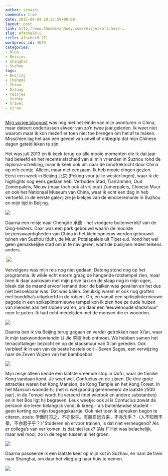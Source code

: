 ```yaml
---
author: simazhi
comments: true
date: 2015-09-04 20:32:59+00:00
layout: post
link: http://www.thomasvanhoey.com/reisjes/afscheid-i
slug: afscheid-i
title: Afscheid (I)
wordpress_id: 4679
categories:
- Blog
- Reisjes
- Shanghai
- Suzhou
tags:
- Beijing
- Chengde
- China
- Datong
- reisjes
- Suzhou
- travel
- Xi'an
---
```


[Mijn vorige blogpost](http://www.thomasvanhoey.com/suzhou/leven-als-in-suzhou) was nog niet het einde van mijn avonturen in China, maar dateert ondertussen alweer van zo’n twee jaar geleden. Ik weet niet waarom maar ik kon mezelf er toen niet toe brengen om het af te maken. Misschien lag het aan een gevoel van onwil of onbegrip dat mijn Chinese dagen geteld leken te zijn.







Het was juli 2013 en ik keek terug op alle mooie momenten die ik dat jaar had beleefd en het recente afscheid van al m’n vrienden in Suzhou rond de diploma-uitreiking, maar ik keek ook uit: naar de rondtrektocht door China op m’n eentje. Alleen, maar niet eenzaam. Ik heb mooie dingen gezien. Eerst een week in Beijing 北京 (Peking voor jullie westerlingen), waar ik de highlights nog eens gedaan heb: Verboden Stad, Tian’anmen, Oud Zomerpaleis, Nieuw (maar toch ook al vrij oud) Zomerpaleis, Chinese Muur en ook het Nationaal Museum van China, waar ik echt een dag in heb vertoefd. In de eerste galerij zie je kiekjes van de eindceremonie in Suzhou en mijn tijd in Beijing.




![](http://www.thomasvanhoey.com/nextgen-attach_to_post/preview/id--4822)







Daarna een reisje naar Chengde 承德 - het vroegere buitenverblijf van de Qing-keizers. Daar was een park gebouwd waarin de mooiste bezienswaardigheden van China in het klein opnieuw werden gebouwd: tuinen van Suzhou (duh), de Muur, Potalapaleis uit Tibet e.d. Vond het wel geen gemakkelijke stad om in te navigeren, want de buslijnen reden telkens anders.







 ![](http://www.thomasvanhoey.com/nextgen-attach_to_post/preview/id--4824)







Vervolgens was mijn reis nog niet gedaan: Datong stond nog op het programma. Ik wilde echt enorm graag de hangende rotstempel zien, maar toen ik daar aankwam met mijn privé taxi en de slaap nog in mijn ogen, bleek dat de maand ervoor iemand door de balken was gevallen en het dus niet bezoekbaar was. Dat was balen. Gelukkig waren er ook nog grotten met boeddha’s uitgekerfd in de rotsen. Oh, en vanuit een spiksplinternieuwe pagode in een spiksplinternieuwe tempel kon ik zien hoe ze oude huizen van mensen aan het slopen waren, om daar een ‘eeuwenoude stadsmuur’ neer te poten. Ik had echt medelijden met de mensen die er woonden.







![](http://www.thomasvanhoey.com/nextgen-attach_to_post/preview/id--4825)







Daarna ben ik via Beijing terug gegaan en verder getrokken naar Xi’an, waar ik mijn taekwondovriendin Li Jie 李捷 heb ontmoet. We hebben samen het terracottaleger bezocht en op de stadsmuur van Xi’an gereden. Ook verbleef ik in een van de beste hostels ooit - Seven Sages, een verwijzing naar de Zeven Wijzen van het bamboebos.







![](http://www.thomasvanhoey.com/nextgen-attach_to_post/preview/id--4826)







Mijn reisje alleen kende een laatste vreemde stop in Qufu, waar de familie Kong vandaan komt. Je weet wel, Confucius en de zijnen. De drie grote attracties waren het Kong Mansion, de Kong Temple en het Kong Forest. In het Mansion woonde hij (het is wel grondig gerenoveerd de laatste 2500 jaar), in de Tempel wordt hij vereerd (met wierook en andere substanties) en in het Bos ligt hij begraven. Leuk weetje: ook al is Confucius zowat dé persoon die leren belangrijk vond, ik kreeg - als buitenlandse student - geen korting op mijn toegangskaartje. Ook niet toen ik spreuken begon te citeren, zoals: 学而时习之，不亦悦乎。有朋自远方来，不亦乐乎？（人不知而不晕，不亦君子乎？）”Studeren en ervoor trainen, is dat niet verheugend? Als er collega’s van ver komen, is dat niet leuk? (Als )” Het was belachelijk, maar wel mooi, zo in de regen tussen al het groen.







![](http://www.thomasvanhoey.com/nextgen-attach_to_post/preview/id--4827)







Daarna passeerde ik een laatste keer op mijn kot in Suzhou, en nam de trein naar Shanghai, om daar het vliegtuig naar huis te nemen.







![](http://www.thomasvanhoey.com/nextgen-attach_to_post/preview/id--4829)



